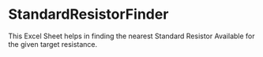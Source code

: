 # StandardResistorFinder
This Excel Sheet helps in finding the nearest Standard Resistor Available for the given target resistance.
